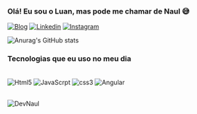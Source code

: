### Olá! Eu sou o Luan, mas pode me chamar de Naul 😅
[![Blog](https://img.shields.io/badge/website-000000?style=for-the-badge&logo=About.me&logoColor=white)](https://portfolionaul.netlify.app/)
[![Linkedin](https://img.shields.io/badge/LinkedIn-0077B5?style=for-the-badge&logo=linkedin&logoColor=white)](https://www.linkedin.com/in/devNaul/)
[![Instagram](https://img.shields.io/badge/Instagram-E4405F?style=for-the-badge&logo=instagram&logoColor=white)](https://www.instagram.com/devnaul)

![Anurag's GitHub stats](https://github-readme-stats.vercel.app/api?username=devnaul&show_icons=true&theme=dracula)

### Tecnologias que eu uso no meu dia

<div style="display? inline_block"><br/>
    <img align="center" alt="Html5" src="https://img.shields.io/badge/HTML5-E34F26?style=for-the-badge&logo=html5&logoColor=white" />
     <img align="center" alt="JavaScrpt" src="https://img.shields.io/badge/JavaScript-F7DF1E?style=for-the-badge&logo=javascript&logoColor=black" />
     <img align="center" alt="css3" src="https://img.shields.io/badge/CSS3-1572B6?style=for-the-badge&logo=css3&logoColor=white" />
     <img align="center" alt="Angular" src="https://img.shields.io/badge/Angular-DD0031?style=for-the-badge&logo=angular&logoColor=white" />
</div>

<br/>

![DevNaul](https://github-readme-stats.vercel.app/api/top-langs/?username=DevNaul&layout=compact)
